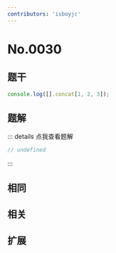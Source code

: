```yaml
---
contributors: 'isboyjc'
---
```


# No.0030


## 题干

```js
console.log([].concat[1, 2, 3]);
```



## 题解

::: details 点我查看题解


```js
// undefined
```

:::



## 相同


## 相关


## 扩展

